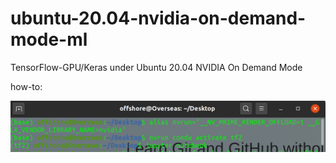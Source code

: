 # ubuntu-20.04-nvidia-on-demand-mode-ml

TensorFlow-GPU/Keras under Ubuntu 20.04 NVIDIA On Demand Mode

how-to:

<img src='./Screenshot from 2020-04-24 17-47-08.png' align='center'>
